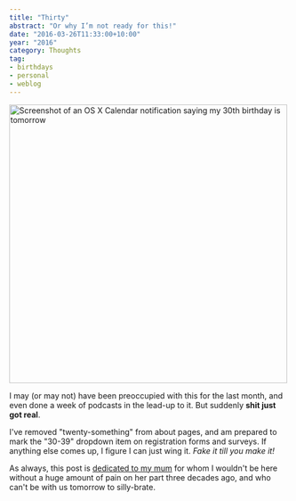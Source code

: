```yaml
---
title: "Thirty"
abstract: "Or why I’m not ready for this!"
date: "2016-03-26T11:33:00+10:00"
year: "2016"
category: Thoughts
tag:
- birthdays
- personal
- weblog
---
```

<p><img src="https://rubenerd.com/files/2016/30th.png" alt="Screenshot of an OS X Calendar notification saying my 30th birthday is tomorrow" style="width:500px; height:500px;" /></p>

I may (or may not) have been preoccupied with this for the last month, and even done a week of podcasts in the lead-up to it. But suddenly <strong>shit just got real</strong>.

I've removed "twenty-something" from about pages, and am prepared to mark the "30-39" dropdown item on registration forms and surveys. If anything else comes up, I figure I can just wing it. *Fake it till you make it!*

As always, this post is <a href="https://rubenerd.com/dedication/">dedicated to my mum</a> for whom I wouldn't be here without a huge amount of pain on her part three decades ago, and who can't be with us tomorrow to silly-brate.

